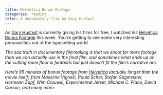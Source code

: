 ```yaml
---
title: Helvetica Bonus Footage
categories: reading
refer: A documentary film by Gary Hustwit 
---
```

As [Gary Hustwit](https://www.hustwit.com) is currently giving his films for free, I watched his [Helvetica Bonus Footage](https://www.ohyouprettythings.com/free) this week. You´re getting to see some very interesting personalities out of the typesetting world. 

*The sad truth in documentary filmmaking is that we shoot far more footage than we can actually use in the final film, and sometimes what ends up on the cutting room floor is fantastic but just doesn’t fit the film’s narrative arc.* 

*Here’s 95 minutes of bonus footage from [Helvetica](https://vimeo.com/ondemand/helvetica3) (actually longer than the movie itself) from Massimo Vignelli, Paula Scher, Stefan Sagmeister, Hermann Zapf, Wim Crouwel, Experimental Jetset, Michael C. Place, David Carson, and many more.*
